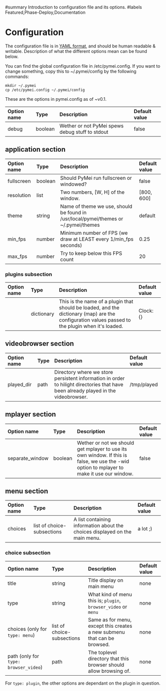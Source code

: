 ﻿#summary Introduction to configuration file and its options.
#labels Featured,Phase-Deploy,Documentation

# Configuration #

The configuration file is in [YAML format](http://www.yaml.org/), and should be human readable & writable. Description of what the different options mean can be found below.

You can find the global configuration file in /etc/pymei.config. If you want to change something, copy this to ~/.pymei/config by the following commands:
```
mkdir ~/.pymei
cp /etc/pymei.config ~/.pymei/config
```

These are the options in pymei.config as of ~v0.1.

| **Option name** | **Type** | **Description** | **Default value** |
|:----------------|:---------|:----------------|:------------------|
| debug | boolean | Wether or not PyMei spews debug stuff to stdout | false |

## application section ##

| **Option name** | **Type** | **Description** | **Default value** |
|:----------------|:---------|:----------------|:------------------|
| fullscreen | boolean | Should PyMei run fullscreen or windowed? | false |
| resolution | list | Two numbers, [W, H] of the window. | [800, 600] |
| theme | string | Name of theme we use, should be found in /usr/local/pymei/themes or ~/.pymei/themes | default |
| min\_fps | number | Minimum number of FPS (we draw at LEAST every 1/min\_fps seconds) | 0.25 |
| max\_fps | number | Try to keep below this FPS count | 20 |

### plugins subsection ###

| **Option name** |  **Type** | **Description** | **Default value** |
|:----------------|:----------|:----------------|:------------------|
| <name of plugin> | dictionary | This is the name of a plugin that should be loaded, and the dictionary (map) are the configuration values passed to the plugin when it's loaded. | Clock: {} |

## videobrowser section ##

| **Option name** |  **Type** | **Description** | **Default value** |
|:----------------|:----------|:----------------|:------------------|
| played\_dir | path | Directory where we store persistent information in order to hilight directories that have been already played in the videobrowser. | /tmp/played |

## mplayer section ##

| **Option name** |  **Type** | **Description** | **Default value** |
|:----------------|:----------|:----------------|:------------------|
| separate\_window | boolean | Wether or not we should get mplayer to use its own window. If this is false, we use the -wid option to mplayer to make it use our window. | false |

## menu section ##

| **Option name** |  **Type** | **Description** | **Default value** |
|:----------------|:----------|:----------------|:------------------|
| choices | list of choice-subsections | A list containing information about the choices displayed on the main menu. | a lot ;) |

### choice subsection ###

| **Option name** |  **Type** | **Description** | **Default value** |
|:----------------|:----------|:----------------|:------------------|
| title | string | Title display on main menu | none |
| type | string | What kind of menu this is; `plugin`, `browser_video` or `menu` | none |
| choices (only for `type: menu`) | list of choice-subsections | Same as for menu, except this creates a new submenu that can be browsed. | none |
| path (only for `type: browser_video`) | path | The toplevel directory that this browser should allow browsing of. | none |

For `type: plugin`, the other options are dependant on the plugin in question.